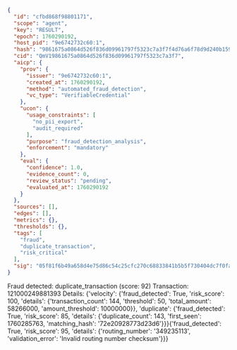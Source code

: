 ```json
{
  "id": "cfbd868f98801171",
  "scope": "agent",
  "key": "RESULT",
  "epoch": 1760290192,
  "host_pid": "9e6742732c60:1",
  "hash": "9861675a0864d526f836d09961797f5323c7a3f7f4d76a6f78d9d240b159d3e5",
  "cid": "QmV19861675a0864d526f836d09961797f5323c7a3f7",
  "aicp": {
    "prov": {
      "issuer": "9e6742732c60:1",
      "created_at": 1760290192,
      "method": "automated_fraud_detection",
      "vc_type": "VerifiableCredential"
    },
    "ucon": {
      "usage_constraints": [
        "no_pii_export",
        "audit_required"
      ],
      "purpose": "fraud_detection_analysis",
      "enforcement": "mandatory"
    },
    "eval": {
      "confidence": 1.0,
      "evidence_count": 0,
      "review_status": "pending",
      "evaluated_at": 1760290192
    }
  },
  "sources": [],
  "edges": [],
  "metrics": {},
  "thresholds": {},
  "tags": [
    "fraud",
    "duplicate_transaction",
    "risk_critical"
  ],
  "sig": "05f81f6b49a658d4e75d86c54c25cfc270c68833841b5b5f730404dc7f0fa2b1"
}
```

Fraud detected: duplicate_transaction (score: 92)
Transaction: 121000249881393
Details: {'velocity': {'fraud_detected': True, 'risk_score': 100, 'details': {'transaction_count': 144, 'threshold': 50, 'total_amount': 58266000, 'amount_threshold': 10000000}}, 'duplicate': {'fraud_detected': True, 'risk_score': 85, 'details': {'duplicate_count': 143, 'first_seen': 1760285763, 'matching_hash': '72e20928773d23d6'}}}{'fraud_detected': True, 'risk_score': 95, 'details': {'routing_number': '349235113', 'validation_error': 'Invalid routing number checksum'}}}